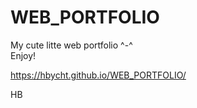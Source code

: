 # WEB_PORTFOLIO

My cute litte web portfolio ^-^<br>
Enjoy!

https://hbycht.github.io/WEB_PORTFOLIO/

HB
